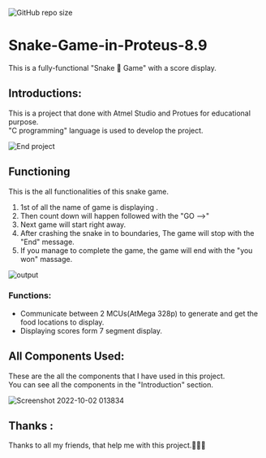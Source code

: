 ![GitHub repo size](https://img.shields.io/github/repo-size/MalakaSupun/Snake-Game-in-Proteus-8.9?logo=GitHub&style=for-the-badge)

# Snake-Game-in-Proteus-8.9
This is a fully-functional "Snake 🐍 Game" with a score display. </br>

## Introductions:
This is a project that done with Atmel Studio and Protues for educational purpose. </br>
"C programming" language is used to develop the project.

![End project](https://user-images.githubusercontent.com/71941117/192036822-6ea4d9d4-f308-48ab-8c42-3c25d0cc8701.jpg)

## Functioning
This is the all functionalities of this snake game.
1. 1st of all the name of game is displaying .
2. Then count down will happen followed with the "GO -->"
3. Next game will start right away.
4. After crashing the snake in to boundaries, The game will stop with the "End" message.
5. If you manage to complete the game, the game will end with the "you won" massage.

![output](https://user-images.githubusercontent.com/71941117/192036501-3aa0beb9-c7b4-4c7d-936d-ea7c6362f628.gif)

### Functions:
* Communicate between 2 MCUs(AtMega 328p) to generate and get the food locations to display.
* Displaying scores form 7 segment display.

## All Components Used:
These are the all the components that I have used in this project. </br>
You can see all the components in the "Introduction" section.</br>

![Screenshot 2022-10-02 013834](https://user-images.githubusercontent.com/71941117/193426582-a52feb42-8dd5-4cc1-b224-93791fc91af2.jpg)

## Thanks :
Thanks to all my friends, that help me with this project.💙💙💙

